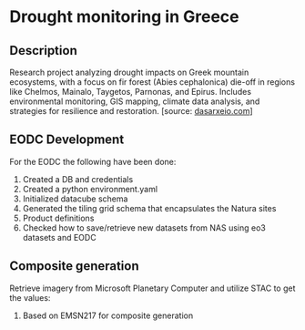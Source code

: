 # Drought monitoring in Greece

## Description
Research project analyzing drought impacts on Greek mountain ecosystems, with a focus on fir forest (Abies cephalonica) die-off in regions like Chelmos, Mainalo, Taygetos, Parnonas, and Epirus. Includes environmental monitoring, GIS mapping, climate data analysis, and strategies for resilience and restoration. [source: [dasarxeio.com](https://dasarxeio.com/2025/08/01/145507/?fbclid=IwQ0xDSwL56MVleHRuA2FlbQIxMQABHkbJokQhCMbPWyp9B5BhfTiQjc_i3rtFTZOzDlfeDrLWeoQALBKSSqs7HktX_aem_boICuxbIGToYjKLmx3ZoFQ)]

## EODC Development
For the EODC the following have been done:
1. Created a DB and credentials
2. Created a python environment.yaml
3. Initialized datacube schema
4. Generated the tiling grid schema that encapsulates the Natura sites
5. Product definitions
6. Checked how to save/retrieve new datasets from NAS using eo3 datasets and EODC

## Composite generation
Retrieve imagery from Microsoft Planetary Computer and utilize STAC to get the values:
1. Based on EMSN217 for composite generation
